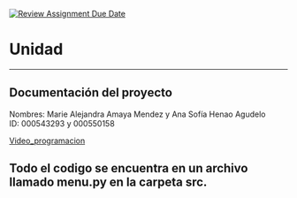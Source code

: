[![Review Assignment Due Date](https://classroom.github.com/assets/deadline-readme-button-22041afd0340ce965d47ae6ef1cefeee28c7c493a6346c4f15d667ab976d596c.svg)](https://classroom.github.com/a/gzRFP7VK)
# Unidad 
---
## Documentación del proyecto
Nombres: Marie Alejandra Amaya Mendez y Ana Sofía Henao Agudelo  
ID: 000543293 y 000550158

[Video_programacion](https://drive.google.com/file/d/1yT1t_211xrPoozZYlYpHoVekmujURpYW/view?usp=sharing)

Todo el codigo se encuentra en un archivo llamado menu.py en la carpeta src.
---
